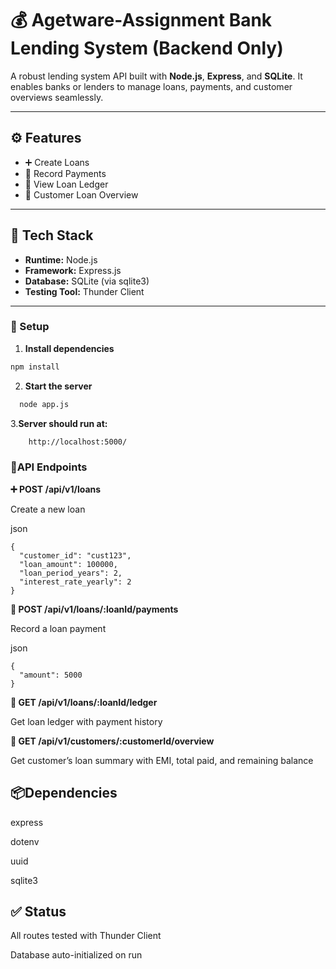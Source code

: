 # 💰 Agetware-Assignment  Bank Lending System (Backend Only)

A robust lending system API built with **Node.js**, **Express**, and **SQLite**. It enables banks or lenders to manage loans, payments, and customer overviews seamlessly.

---

## ⚙️ Features

- ➕ Create Loans
- 💸 Record Payments
- 📒 View Loan Ledger
- 👤 Customer Loan Overview

---

## 🧠 Tech Stack

- **Runtime:** Node.js
- **Framework:** Express.js
- **Database:** SQLite (via sqlite3)
- **Testing Tool:** Thunder Client 

---


### 🔧 Setup

1. **Install dependencies**
  ```bash
  npm install
  ```
2. **Start the server**
  ```bash
    node app.js
  ```
3.**Server should run at:**
  ```bash
      http://localhost:5000/
  ```

### 🔌API Endpoints
**➕ POST /api/v1/loans**

Create a new loan

json
```
{
  "customer_id": "cust123",
  "loan_amount": 100000,
  "loan_period_years": 2,
  "interest_rate_yearly": 2
}
```
**💸 POST /api/v1/loans/:loanId/payments**

Record a loan payment

json
```
{
  "amount": 5000
}
```
**📒 GET /api/v1/loans/:loanId/ledger**

Get loan ledger with payment history

**👤 GET /api/v1/customers/:customerId/overview**

Get customer’s loan summary with EMI, total paid, and remaining balance

## 📦Dependencies

express

dotenv

uuid

sqlite3

## ✅ Status
All routes tested with Thunder Client

Database auto-initialized on run




